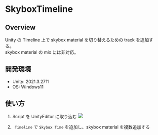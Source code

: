 # SkyboxTimeline

## Overview

Unity の Timeline 上で skybox material を切り替えるための track を追加する。  
skybox material の mix には非対応。

## 開発環境

-   Unity: 2021.3.27f1
-   OS: Windows11

## 使い方

1. Script を UnityEditor に取り込む
   ![](./image/1.png)

2. ` Timeline` で `Skybox Time` を追加し、skybox material を複数追加する
